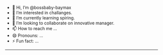 - 👋 Hi, I’m @bossbaby-baymax
- 👀 I’m interested in challanges.
- 🌱 I’m currently learning spiring.
- 💞️ I’m looking to collaborate on innovative manager.
- 📫 How to reach me ...
- 😄 Pronouns: ...
- ⚡ Fun fact: ...  

---  


<!---
bossbaby-baymax/bossbaby-baymax is a ✨ special ✨ repository because its `README.md` (this file) appears on your GitHub profile.
You can click the Preview link to take a look at your changes.
--->
